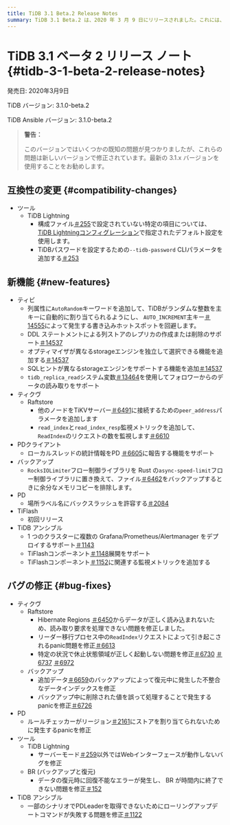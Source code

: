 ```yaml
---
title: TiDB 3.1 Beta.2 Release Notes
summary: TiDB 3.1 Beta.2 は、2020 年 3 月 9 日にリリースされました。これには、TiDB、TiKV、PD Client、Backup、PD、 TiFlash、および TiDB Ansible の互換性の変更、新機能、バグ修正、および改善が含まれています。一部の既知の問題は新しいバージョンで修正されているため、最新の 3.1.x バージョンを使用することをお勧めします。
---
```


# TiDB 3.1 ベータ 2 リリース ノート {#tidb-3-1-beta-2-release-notes}

発売日: 2020年3月9日

TiDB バージョン: 3.1.0-beta.2

TiDB Ansible バージョン: 3.1.0-beta.2

> **警告：**
>
> このバージョンではいくつかの既知の問題が見つかりましたが、これらの問題は新しいバージョンで修正されています。最新の 3.1.x バージョンを使用することをお勧めします。

## 互換性の変更 {#compatibility-changes}

-   ツール
    -   TiDB Lightning
        -   構成ファイル[＃255](https://github.com/pingcap/tidb-lightning/pull/255)で設定されていない特定の項目については、 [TiDB Lightningコンフィグレーション](/tidb-lightning/tidb-lightning-configuration.md)で指定されたデフォルト設定を使用します。
        -   TiDBパスワードを設定するための`--tidb-password` CLIパラメータを追加する[＃253](https://github.com/pingcap/tidb-lightning/pull/253)

## 新機能 {#new-features}

-   ティビ
    -   列属性に`AutoRandom`キーワードを追加して、TiDBがランダムな整数を主キーに自動的に割り当てられるようにし、 `AUTO_INCREMENT`主キー[＃14555](https://github.com/pingcap/tidb/pull/14555)によって発生する書き込みホットスポットを回避します。
    -   DDL ステートメントによる列ストアのレプリカの作成または削除のサポート[＃14537](https://github.com/pingcap/tidb/pull/14537)
    -   オプティマイザが異なるstorageエンジンを独立して選択できる機能を追加する[＃14537](https://github.com/pingcap/tidb/pull/14537)
    -   SQLヒントが異なるstorageエンジンをサポートする機能を追加[＃14537](https://github.com/pingcap/tidb/pull/14537)
    -   `tidb_replica_read`システム変数[＃13464](https://github.com/pingcap/tidb/pull/13464)を使用してフォロワーからのデータの読み取りをサポート
-   ティクヴ
    -   Raftstore
        -   他のノードをTiKVサーバー[＃6491](https://github.com/tikv/tikv/pull/6491)に接続するための`peer_address`パラメータを追加します
        -   `read_index`と`read_index_resp`監視メトリックを追加して、 `ReadIndex`のリクエストの数を監視します[＃6610](https://github.com/tikv/tikv/pull/6610)
-   PDクライアント
    -   ローカルスレッドの統計情報をPD [＃6605](https://github.com/tikv/tikv/pull/6605)に報告する機能をサポート
-   バックアップ
    -   `RocksIOLimiter`フロー制御ライブラリを Rust の`async-speed-limit`フロー制御ライブラリに置き換えて、ファイル[＃6462](https://github.com/tikv/tikv/pull/6462)をバックアップするときに余分なメモリコピーを排除します。
-   PD
    -   場所ラベル名にバックスラッシュを許容する[＃2084](https://github.com/pingcap/pd/pull/2084)
-   TiFlash
    -   初回リリース
-   TiDB アンシブル
    -   1 つのクラスターに複数の Grafana/Prometheus/Alertmanager をデプロイするサポート[＃1143](https://github.com/pingcap/tidb-ansible/pull/1143)
    -   TiFlashコンポーネント[＃1148](https://github.com/pingcap/tidb-ansible/pull/1148)展開をサポート
    -   TiFlashコンポーネント[＃1152](https://github.com/pingcap/tidb-ansible/pull/1152)に関連する監視メトリックを追加する

## バグの修正 {#bug-fixes}

-   ティクヴ
    -   Raftstore
        -   Hibernate Regions [＃6450](https://github.com/tikv/tikv/pull/6450)からデータが正しく読み込まれないため、読み取り要求を処理できない問題を修正しました。
        -   リーダー移行プロセス中の`ReadIndex`リクエストによって引き起こされるpanic問題を修正[＃6613](https://github.com/tikv/tikv/pull/6613)
        -   特定の状況で休止状態領域が正しく起動しない問題を修正[＃6730](https://github.com/tikv/tikv/pull/6730) [＃6737](https://github.com/tikv/tikv/pull/6737) [＃6972](https://github.com/tikv/tikv/pull/6972)
    -   バックアップ
        -   追加データ[＃6659](https://github.com/tikv/tikv/pull/6659)のバックアップによって復元中に発生した不整合なデータインデックスを修正
        -   バックアップ中に削除された値を誤って処理することで発生するpanicを修正[＃6726](https://github.com/tikv/tikv/pull/6726)
-   PD
    -   ルールチェッカーがリージョン[＃2161](https://github.com/pingcap/pd/pull/2161)にストアを割り当てられないために発生するpanicを修正
-   ツール
    -   TiDB Lightning
        -   サーバーモード[＃259](https://github.com/pingcap/tidb-lightning/pull/259)以外ではWebインターフェースが動作しないバグを修正
    -   BR (バックアップと復元)
        -   データの復元時に回復不能なエラーが発生し、 BR が時間内に終了できない問題を修正[＃152](https://github.com/pingcap/br/pull/152)
-   TiDB アンシブル
    -   一部のシナリオでPDLeaderを取得できないためにローリングアップデートコマンドが失敗する問題を修正[＃1122](https://github.com/pingcap/tidb-ansible/pull/1122)
